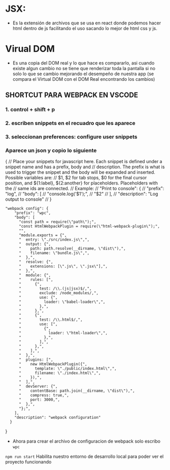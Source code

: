 # JSX:
- Es la extensión de archivos que se usa en react donde podemos hacer html dentro de js facilitando el uso sacando lo mejor de html css y js.

# Virual DOM
- Es una copia del DOM real y lo que hace es compararlo, asi cuando existe algun cambio no se tiene que renderizar toda la pantalla si no solo lo que se cambio mejorando el desempeño de nuestra app (se compara el Virtual DOM con el DOM Real encontrando los cambios)

## SHORTCUT PARA WEBPACK EN VSCODE
### 1. control + shift + p
### 2. escriben snippets en el recuadro que les aparece
### 3. seleccionan preferences: configure user snippets

### Aparece un json y copio lo siguiente
{
	// Place your snippets for javascript here. Each snippet is defined under a snippet name and has a prefix, body and 
	// description. The prefix is what is used to trigger the snippet and the body will be expanded and inserted. Possible variables are:
	// $1, $2 for tab stops, $0 for the final cursor position, and ${1:label}, ${2:another} for placeholders. Placeholders with the 
	// same ids are connected.
	// Example:
	// "Print to console": {
	// 	"prefix": "log",
	// 	"body": [
	// 		"console.log('$1');",
	// 		"$2"
	// 	],
	// 	"description": "Log output to console"
	// }

	"webpack config": {
		"prefix": "wpc",
		"body": [
		  "const path = require(\"path\");",
		  "const HtmlWebpackPlugin = require(\"html-webpack-plugin\");",
		  "",
		  "module.exports = {",
		  "  entry: \"./src/index.js\",",
		  "  output: {",
		  "    path: path.resolve(__dirname, \"dist\"),",
		  "    filename: \"bundle.js\",",
		  "  },",
		  "  resolve: {",
		  "    extensions: [\".js\", \".jsx\"],",
		  "  },",
		  "  module: {",
		  "    rules: [",
		  "      {",
		  "        test: /\\.(js|jsx)$/,",
		  "        exclude: /node_modules/,",
		  "        use: {",
		  "          loader: \"babel-loader\",",
		  "        },",
		  "      },",
		  "      {",
		  "        test: /\\.html$/,",
		  "        use: [",
		  "          {",
		  "            loader: \"html-loader\",",
		  "          },",
		  "        ],",
		  "      },",
		  "    ],",
		  "  },",
		  "  plugins: [",
		  "    new HtmlWebpackPlugin({",
		  "      template: \"./public/index.html\",",
		  "      filename: \"./index.html\",",
		  "    }),",
		  "  ],",
		  "  devServer: {",
		  "    contentBase: path.join(__dirname, \"dist\"),",
		  "    compress: true,",
		  "    port: 3000,",
		  "  },",
		  "};",
		],
		"description": "webpack configuration"
	  }
}
- Ahora para crear el archivo de configuracion de webpack solo escribo `wpc`

`npm run start` Habilita nuestro entorno de desarrollo local para poder ver el proyecto funcionando